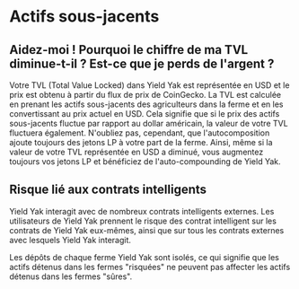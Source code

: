 # Actifs sous-jacents

## Aidez-moi ! Pourquoi le chiffre de ma TVL diminue-t-il ? Est-ce que je perds de l'argent ?

Votre TVL \(Total Value Locked\) dans Yield Yak est représentée en USD et le prix est obtenu à partir du flux de prix de CoinGecko. La TVL est calculée en prenant les actifs sous-jacents des agriculteurs dans la ferme et en les convertissant au prix actuel en USD. Cela signifie que si le prix des actifs sous-jacents fluctue par rapport au dollar américain, la valeur de votre TVL fluctuera également. N'oubliez pas, cependant, que l'autocomposition ajoute toujours des jetons LP à votre part de la ferme. Ainsi, même si la valeur de votre TVL représentée en USD a diminué, vous augmentez toujours vos jetons LP et bénéficiez de l'auto-compounding de Yield Yak.

## Risque lié aux contrats intelligents

Yield Yak interagit avec de nombreux contrats intelligents externes. Les utilisateurs de Yield Yak prennent le risque des contrat intelligent sur les contrats de Yield Yak eux-mêmes, ainsi que sur tous les contrats externes avec lesquels Yield Yak interagit.

Les dépôts de chaque ferme Yield Yak sont isolés, ce qui signifie que les actifs détenus dans les fermes "risquées" ne peuvent pas affecter les actifs détenus dans les fermes "sûres".

